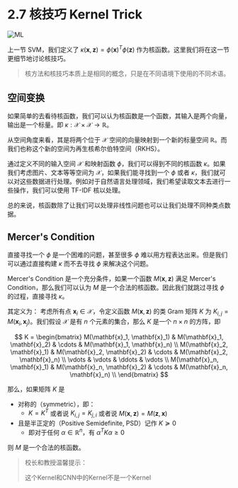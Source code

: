 # 2.7 核技巧 Kernel Trick

![ML](https://img.shields.io/badge/LH-Machine%20Learning-red)

上一节 SVM，我们定义了 $\kappa(\mathbf{x}, \mathbf{z})=\phi(\mathbf{x})^T\phi(\mathbf{z})$ 作为核函数。这里我们将在这一节更细节地讨论核技巧。

> 核方法和核技巧本质上是相同的概念，只是在不同语境下使用的不同术语。

## 空间变换

如果简单的去看待核函数，我们可以认为核函数是一个函数，其输入是两个向量，输出是一个标量。即 $\kappa: \mathcal{X} \times \mathcal{X} \rightarrow \mathbb{R}$。

从空间角度来看，其是将两个位于 $\mathcal{X}$ 空间的向量映射到一个新的标量空间 $\mathbb{R}$。而我们也称这个新的空间为再生核希尔伯特空间（RKHS）。

通过定义不同的输入空间 $\mathcal{X}$ 和映射函数 $\phi$，我们可以得到不同的核函数 $\kappa$。如果我们考虑图片、文本等等空间为  $\mathcal{X}$，如果我们能寻找到一个 $\phi$ 或者 $\kappa$，我们就可以对这些数据进行处理。例如对于自然语言处理领域，我们希望读取文本去进行一些操作，我们可以使用 TF-IDF 核以处理。

总的来说，核函数除了让我们可以处理非线性问题也可以让我们处理不同种类点数据。


## Mercer's Condition

直接寻找一个 $\phi$ 是一个困难的问题，甚至很多 $\phi$ 难以用方程表达出来。但是我们可以通过直接构建 $\kappa$ 而不去寻找 $\phi$ 来解决这个问题。

Mercer's Condition 是一个充分条件，如果一个函数 $M(\mathbf{x}, \mathbf{z})$ 满足 Mercer's Condition，那么我们可以认为 $M$ 是一个合法的核函数。因此我们就跳过寻找 $\phi$ 的过程，直接寻找 $\kappa$。

其定义为：
考虑所有点 $\mathbf{x}_i \in \mathcal{X}$，令定义函数 $M(\mathbf{x}, \mathbf{z})$ 的类 Gram 矩阵 $K$ 为 $K_{i, j}=M(\mathbf{x}_i,\mathbf{x}_j)$。我们假设 $\mathcal{X}$ 是有 $n$ 个元素的集合，那么 $K$ 是一个 $n \times n$ 的方阵，即

$$
K = \begin{bmatrix}
M(\mathbf{x}_1, \mathbf{x}_1) & M(\mathbf{x}_1, \mathbf{x}_2) & \cdots & M(\mathbf{x}_1, \mathbf{x}_n) \\
M(\mathbf{x}_2, \mathbf{x}_1) & M(\mathbf{x}_2, \mathbf{x}_2) & \cdots & M(\mathbf{x}_2, \mathbf{x}_n) \\
\vdots & \vdots & \ddots & \vdots \\
M(\mathbf{x}_n, \mathbf{x}_1) & M(\mathbf{x}_n, \mathbf{x}_2) & \cdots & M(\mathbf{x}_n, \mathbf{x}_n) \\
\end{bmatrix}
$$

那么，如果矩阵 $K$ 是
- 对称的（symmetric），即：
  - $K=K^T$ 或者说 $K_{i, j}=K_{j, i}$ 或者说 $M(\mathbf{x}, \mathbf{z})=M(\mathbf{z}, \mathbf{x})$
- 且是半正定的（Positive Semidefinite, PSD）记作 $K\succcurlyeq 0$
  - 即对于任何 $\alpha \in \mathbb{R}^n$，有 $\alpha^T K \alpha \geq 0$

则 $M$ 是一个合法的核函数。

> 校长和教授温馨提示：
>
> 这个Kernel和CNN中的Kernel不是一个Kernel